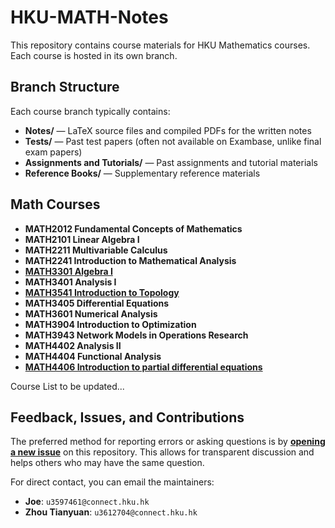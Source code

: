 # HKU-MATH-Notes

This repository contains course materials for HKU Mathematics courses.  
Each course is hosted in its own branch.

## Branch Structure

Each course branch typically contains:

- **Notes/** — LaTeX source files and compiled PDFs for the written notes
- **Tests/** — Past test papers (often not available on Exambase, unlike final exam papers)
- **Assignments and Tutorials/** — Past assignments and tutorial materials
- **Reference Books/** — Supplementary reference materials


## Math Courses

- **MATH2012 Fundamental Concepts of Mathematics**
- **MATH2101 Linear Algebra I**
- **MATH2211 Multivariable Calculus**
- **MATH2241 Introduction to Mathematical Analysis**
- [**MATH3301 Algebra I**](https://github.com/Liu-Zhonglin/HKU-MATH-Notes/tree/MATH3301-Algebra-I)
- **MATH3401 Analysis I**
- [**MATH3541 Introduction to Topology**](https://github.com/Liu-Zhonglin/HKU-MATH-Notes/tree/MATH3541-Introduction-to-topology)
- **MATH3405 Differential Equations**
- **MATH3601 Numerical Analysis**
- **MATH3904 Introduction to Optimization**
- **MATH3943 Network Models in Operations Research**
- **MATH4402 Analysis II**
- **MATH4404 Functional Analysis**
- [**MATH4406 Introduction to partial differential equations**](https://github.com/Liu-Zhonglin/HKU-MATH-Notes/tree/MATH4406-Introduction-to-partial-differential-equations?tab=readme-ov-file)

Course List to be updated...


## Feedback, Issues, and Contributions

The preferred method for reporting errors or asking questions is by **[opening a new issue](https://github.com/Liu-Zhonglin/HKU-MATH-Notes/issues)** on this repository. This allows for transparent discussion and helps others who may have the same question.

For direct contact, you can email the maintainers:
- **Joe**: `u3597461@connect.hku.hk`
- **Zhou Tianyuan**: `u3612704@connect.hku.hk`
